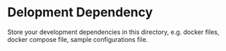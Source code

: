 # Delopment Dependency

Store your development dependencies in this directory, e.g. docker files, docker compose file, sample configurations file.

